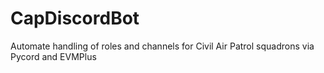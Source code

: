 # CapDiscordBot
Automate handling of roles and channels for Civil Air Patrol squadrons via Pycord and EVMPlus

